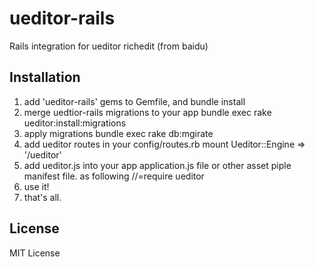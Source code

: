 ueditor-rails
=============

Rails integration for ueditor richedit (from baidu)


Installation
-----

1. add  'ueditor-rails'  gems to Gemfile, and bundle install
2. merge uedtior-rails migrations to your app
   bundle exec rake ueditor:install:migrations
3. apply migrations
   bundle exec rake db:mgirate
4. add ueditor routes in your config/routes.rb
   mount Ueditor::Engine => '/ueditor'
5. add ueditor.js into your app application.js file or other asset piple manifest file. as following
    //=require ueditor
6. use it! 
   <script type="text/javascript">
   UE.getEditor('your-texta-id', { some-option-key: somevalue})
   </script>
7. that's all.


License
----
MIT License
